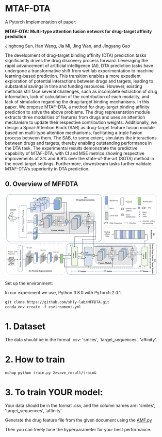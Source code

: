 # MTAF-DTA

A Pytorch Implementation of paper:

**MTAF-DTA: Multi-type attention fusion network for drug-target affinity prediction**

 Jinghong Sun, Han Wang, Jia Mi, Jing Wan, and Jingyang Gao



The development of drug-target binding affinity (DTA) prediction tasks significantly drives the drug discovery process forward. Leveraging the rapid advancement of artificial intelligence (AI), DTA prediction tasks have undergone a transformative shift from wet lab experimentation to machine learning-based prediction. This transition enables a more expedient exploration of potential interactions between drugs and targets, leading to substantial savings in time and funding resources. However, existing methods still face several challenges, such as incomplete extraction of drug information, lack of calculation of the contribution of each modality, and lack of simulation regarding the drug-target binding mechanisms. In this paper, We propose MTAF-DTA, a method for drug-target binding affinity prediction to solve the above problems. The drug representation module extracts three modalities of features from drugs and uses an attention mechanism to update their respective contribution weights. Additionally, we design a Spiral-Attention Block (SAB) as drug-target feature fusion module based on multi-type attention mechanisms, facilitating a triple fusion process between them. The SAB, to some extent, simulates the interactions between drugs and targets, thereby enabling outstanding performance in the DTA task. The experimental results demonstrate the predictive capability of MTAF-DTA, with CI and MSE metrics showing respective improvements of 3$\%$ and 9.9$\%$ over the state-of-the-art (SOTA) method in the novel target settings. Furthermore, downstream tasks further validate MTAF-DTA's superiority in DTA prediction.

## 0. Overview of MFFDTA

![fig1](fig1.png)

Set up the environment:

In our experiment we use, Python 3.8.0 with PyTorch  2.0.1.

```
git clone https://github.com/shly-lab/MFFDTA.git
conda env create -f environment.yml
```

# 1. Dataset

The data should be in the format .csv: 'smiles', 'target_sequences', 'affinity'.

# 2. How to train

```
nohup python train.py 2>save_result/train&
```

# 3. To train YOUR model:

Your data should be in the format .csv, and the column names are: 'smiles', 'target_sequences', 'affinity'.

Generate the drug feature file from the given document using the [AMF.py](https://github.com/shly-lab/MFFDTA/blob/main/AMF.py)

Then you can freely tune the hyperparameter for your best performance.

